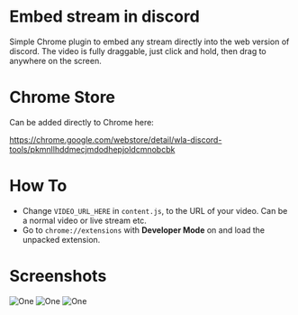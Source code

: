 # Embed stream in discord

Simple Chrome plugin to embed any stream directly into the web version of discord. The video is fully draggable, just click and hold, then drag to anywhere on the screen.

# Chrome Store

Can be added directly to Chrome here:

https://chrome.google.com/webstore/detail/wla-discord-tools/pkmnllhddmecjmdodhepjoldcmnobcbk

# How To

* Change `VIDEO_URL_HERE` in `content.js`, to the URL of your video. Can be a normal video or live stream etc.
* Go to `chrome://extensions` with **Developer Mode** on and load the unpacked extension.

# Screenshots

![One](https://i.imgur.com/XtDgE8W.jpg)
![One](https://i.imgur.com/CXjoMtA.jpg)
![One](https://i.imgur.com/jEXcLPQ.jpg)
